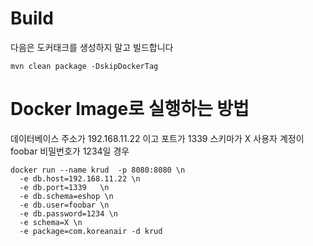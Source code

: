 # Build
다음은 도커태크를 생성하지 말고 빌드합니다
```
mvn clean package -DskipDockerTag
```

# Docker Image로 실행하는 방법

데이터베이스 주소가 192.168.11.22 이고 포트가 1339 스키마가 X
사용자 계정이 foobar 비밀번호가 1234일 경우 

```
docker run --name krud  -p 8080:8080 \n 
  -e db.host=192.168.11.22 \n
  -e db.port=1339   \n
  -e db.schema=eshop \n
  -e db.user=foobar \n
  -e db.password=1234 \n
  -e schema=X \n
  -e package=com.koreanair -d krud
```
